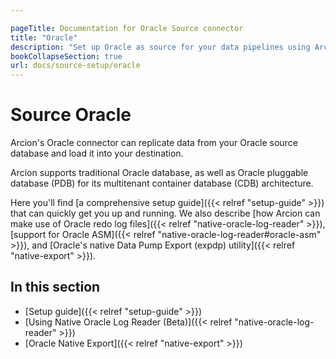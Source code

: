 ```yaml
---

pageTitle: Documentation for Oracle Source connector
title: "Oracle"
description: "Set up Oracle as source for your data pipelines using Arcion Oracle connector, supporting Oracle redo log, Data Pump Export utility, and more."
bookCollapseSection: true
url: docs/source-setup/oracle
---
```


# Source Oracle

Arcion's Oracle connector can replicate data from your Oracle source database and load it into your destination.

Arcion supports traditional Oracle database, as well as Oracle pluggable database (PDB) for its multitenant container database (CDB) architecture.

Here you'll find [a comprehensive setup guide]({{< relref "setup-guide" >}}) that can quickly get you up and running. We also describe [how Arcion can make use of Oracle redo log files]({{< relref "native-oracle-log-reader" >}}), [support for Oracle ASM]({{< relref "native-oracle-log-reader#oracle-asm" >}}), and [Oracle's native Data Pump Export (expdp) utility]({{< relref "native-export" >}}).

## In this section

- [Setup guide]({{< relref "setup-guide" >}})
- [Using Native Oracle Log Reader (Beta)]({{< relref "native-oracle-log-reader" >}})
- [Oracle Native Export]({{< relref "native-export" >}})
